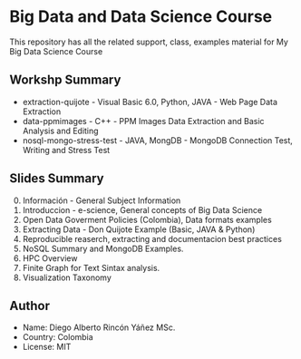# Big Data and Data Science Course

This repository has all the related support, class, examples material for My Big Data Science Course

## Workshp Summary

* extraction-quijote - Visual Basic 6.0, Python, JAVA - Web Page Data Extraction 
* data-ppmimages - C++ - PPM Images Data Extraction and Basic Analysis and Editing
* nosql-mongo-stress-test - JAVA, MongDB - MongoDB Connection Test, Writing and Stress Test

## Slides Summary

0. Información - General Subject Information
1. Introduccion - e-science, General concepts of Big Data Science
2. Open Data Goverment Policies (Colombia), Data formats examples
3. Extracting Data - Don Quijote Example (Basic, JAVA & Python)
4. Reproducible reaserch, extracting and documentacion best practices
5. NoSQL Summary and MongoDB Examples.
6. HPC Overview
7. Finite Graph for Text Sintax analysis.
8. Visualization Taxonomy

## Author

* Name: Diego Alberto Rincón Yáñez MSc.
* Country: Colombia
* License: MIT 
